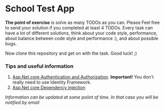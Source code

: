 # School Test App

**The point of exercise** is solve as many TODOs as you can. Please Feel free to send your solution if you completed at least 4 TODOs. Every task can have a lot of different solutions, think about your code style, performance, about balance between code style and performance :), and about possible bugs.



Now clone this repository and get on with the task. Good luck! ;)

### Tips and useful information
1. [Asp.Net core Authentication and Authorization](https://docs.microsoft.com/en-us/aspnet/core/security/?view=aspnetcore-2.1). **Important!** You don't really need to use Identity Framework.
2. [Asp.Net core Dependency injection](https://metanit.com/sharp/aspnet5/6.1.php)

*Information can be updated at some poiint of time. In that case you will be notified by email*